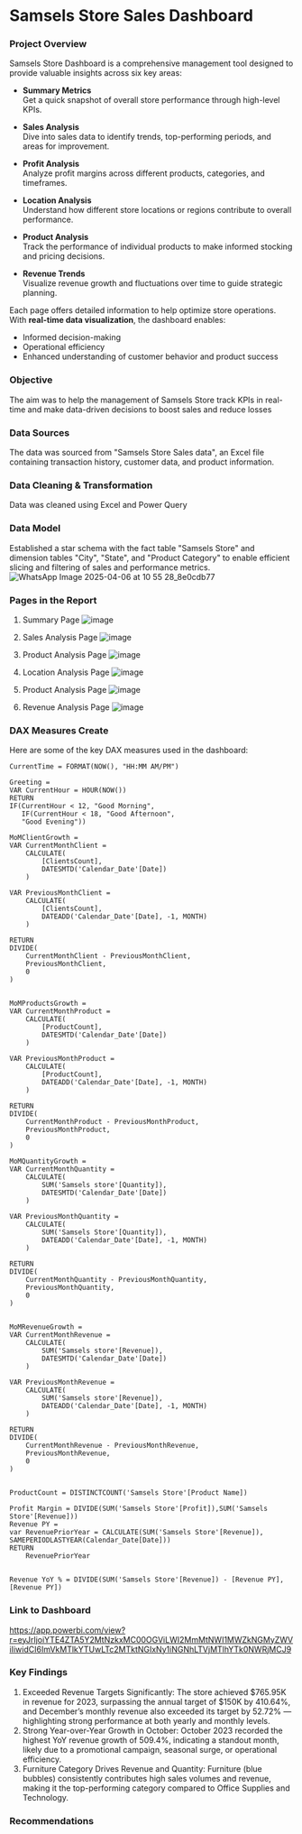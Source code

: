 # Samsels Store Sales Dashboard

### Project Overview 
Samsels Store Dashboard is a comprehensive management tool designed to provide valuable insights across six key areas:

- **Summary Metrics**  
  Get a quick snapshot of overall store performance through high-level KPIs.

- **Sales Analysis**  
  Dive into sales data to identify trends, top-performing periods, and areas for improvement.

- **Profit Analysis**  
  Analyze profit margins across different products, categories, and timeframes.

- **Location Analysis**  
  Understand how different store locations or regions contribute to overall performance.

- **Product Analysis**  
  Track the performance of individual products to make informed stocking and pricing decisions.

- **Revenue Trends**  
  Visualize revenue growth and fluctuations over time to guide strategic planning.

Each page offers detailed information to help optimize store operations. With **real-time data visualization**, the dashboard enables:

- Informed decision-making  
- Operational efficiency  
- Enhanced understanding of customer behavior and product success

### Objective
The aim was to help the management of Samsels Store track KPIs in real-time and make data-driven decisions to boost sales and reduce losses

### Data Sources
The data was sourced from "Samsels Store Sales data", an Excel file containing transaction history, customer data, and product information.

### Data Cleaning & Transformation
Data was cleaned using Excel and Power Query

### Data Model
Established a star schema with the fact table "Samsels Store" and dimension tables "City", "State", and "Product Category" to enable efficient slicing and filtering of sales and performance metrics.
![WhatsApp Image 2025-04-06 at 10 55 28_8e0cdb77](https://github.com/user-attachments/assets/48408312-0c45-44d9-8337-a9c8d13a04e8)

### Pages in the Report
1. Summary Page
![image](https://github.com/user-attachments/assets/61ea13be-ef23-43ae-a261-37a3e593e053)

2. Sales Analysis Page
![image](https://github.com/user-attachments/assets/ae5916b1-e17b-498e-8434-36cfbe7a1372)

3. Product Analysis Page
![image](https://github.com/user-attachments/assets/ed377f6a-91e9-4304-9207-9fb1a12ca446)

4. Location Analysis Page
![image](https://github.com/user-attachments/assets/6e70c924-a9b1-4200-8fe1-36a686ae51cd)

5. Product Analysis Page
![image](https://github.com/user-attachments/assets/ff67fc85-7f09-4310-af11-bbdaaeb427a3)

6. Revenue Analysis Page
![image](https://github.com/user-attachments/assets/3579ad7b-338e-4d7d-b451-85394b2e6e1e)

### DAX Measures Create
Here are some of the key DAX measures used in the dashboard:
```DAX 
CurrentTime = FORMAT(NOW(), "HH:MM AM/PM")

Greeting = 
VAR CurrentHour = HOUR(NOW())
RETURN 
IF(CurrentHour < 12, "Good Morning",
   IF(CurrentHour < 18, "Good Afternoon", 
   "Good Evening"))

MoMClientGrowth = 
VAR CurrentMonthClient = 
    CALCULATE(
        [ClientsCount],
        DATESMTD('Calendar_Date'[Date])
    )

VAR PreviousMonthClient = 
    CALCULATE(
        [ClientsCount],
        DATEADD('Calendar_Date'[Date], -1, MONTH)
    )

RETURN 
DIVIDE(
    CurrentMonthClient - PreviousMonthClient,
    PreviousMonthClient,
    0
)


MoMProductsGrowth = 
VAR CurrentMonthProduct = 
    CALCULATE(
        [ProductCount],
        DATESMTD('Calendar_Date'[Date])
    )

VAR PreviousMonthProduct = 
    CALCULATE(
        [ProductCount],
        DATEADD('Calendar_Date'[Date], -1, MONTH)
    )

RETURN 
DIVIDE(
    CurrentMonthProduct - PreviousMonthProduct,
    PreviousMonthProduct,
    0
)

MoMQuantityGrowth = 
VAR CurrentMonthQuantity = 
    CALCULATE(
        SUM('Samsels store'[Quantity]),
        DATESMTD('Calendar_Date'[Date])
    )

VAR PreviousMonthQuantity = 
    CALCULATE(
        SUM('Samsels Store'[Quantity]),
        DATEADD('Calendar_Date'[Date], -1, MONTH)
    )

RETURN 
DIVIDE(
    CurrentMonthQuantity - PreviousMonthQuantity,
    PreviousMonthQuantity,
    0
)


MoMRevenueGrowth = 
VAR CurrentMonthRevenue = 
    CALCULATE(
        SUM('Samsels store'[Revenue]),
        DATESMTD('Calendar_Date'[Date])
    )

VAR PreviousMonthRevenue = 
    CALCULATE(
        SUM('Samsels store'[Revenue]),
        DATEADD('Calendar_Date'[Date], -1, MONTH)
    )

RETURN 
DIVIDE(
    CurrentMonthRevenue - PreviousMonthRevenue,
    PreviousMonthRevenue,
    0
)


ProductCount = DISTINCTCOUNT('Samsels Store'[Product Name])

Profit Margin = DIVIDE(SUM('Samsels Store'[Profit]),SUM('Samsels Store'[Revenue]))
Revenue PY = 
var RevenuePriorYear = CALCULATE(SUM('Samsels Store'[Revenue]), SAMEPERIODLASTYEAR(Calendar_Date[Date]))
RETURN
    RevenuePriorYear


Revenue YoY % = DIVIDE(SUM('Samsels Store'[Revenue]) - [Revenue PY],[Revenue PY]) 
```
### Link to Dashboard
https://app.powerbi.com/view?r=eyJrIjoiYTE4ZTA5Y2MtNzkxMC00OGViLWI2MmMtNWI1MWZkNGMyZWViIiwidCI6ImVkMTlkYTUwLTc2MTktNGIxNy1iNGNhLTVjMTlhYTk0NWRjMCJ9 

### Key Findings
1. Exceeded Revenue Targets Significantly:
The store achieved $765.95K in revenue for 2023, surpassing the annual target of $150K by 410.64%, and December’s monthly revenue also exceeded its target by 52.72% — highlighting strong performance at both yearly and monthly levels.
2. Strong Year-over-Year Growth in October:
October 2023 recorded the highest YoY revenue growth of 509.4%, indicating a standout month, likely due to a promotional campaign, seasonal surge, or operational efficiency.
3. Furniture Category Drives Revenue and Quantity: 
Furniture (blue bubbles) consistently contributes high sales volumes and revenue, making it the top-performing category compared to Office Supplies and Technology.

### Recommendations

